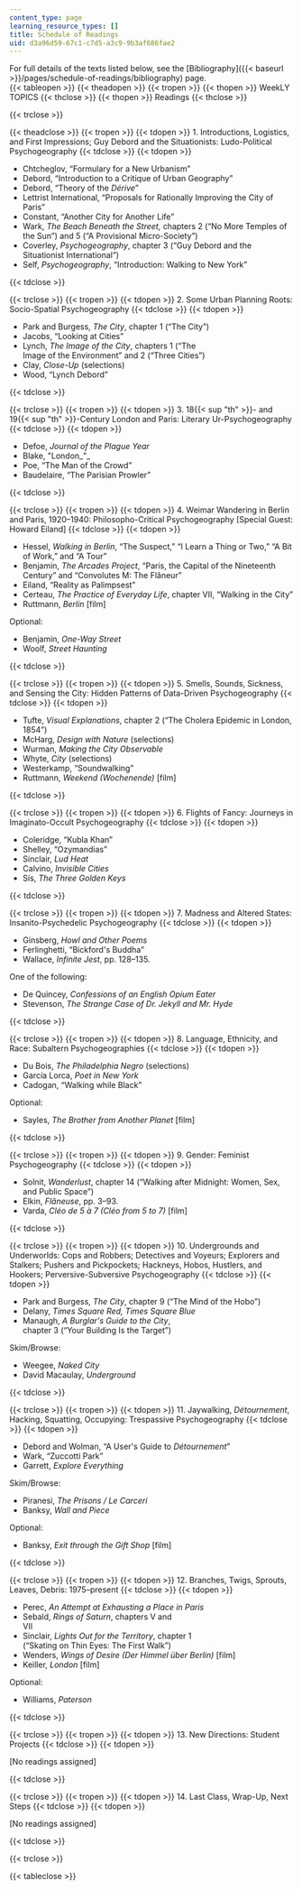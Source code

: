 ```yaml
---
content_type: page
learning_resource_types: []
title: Schedule of Readings
uid: d3a96d59-67c1-c7d5-a3c9-9b3af686fae2
---
```


For full details of the texts listed below, see the [Bibliography]({{< baseurl >}}/pages/schedule-of-readings/bibliography) page.  
{{< tableopen >}}
{{< theadopen >}}
{{< tropen >}}
{{< thopen >}}
WeekLY TOPICS
{{< thclose >}}
{{< thopen >}}
Readings
{{< thclose >}}

{{< trclose >}}

{{< theadclose >}}
{{< tropen >}}
{{< tdopen >}}
1. Introductions, Logistics, and First Impressions; Guy Debord and the Situationists: Ludo-Political Psychogeography
{{< tdclose >}}
{{< tdopen >}}


*   Chtcheglov, “Formulary for a New Urbanism”
*   Debord, “Introduction to a Critique of Urban Geography”
*   Debord, “Theory of the _Dérive_”
*   Lettrist International, “Proposals for Rationally Improving the City of Paris”
*   Constant, “Another City for Another Life”
*   Wark, _The Beach Beneath the Street,_ chapters 2 (“No More Temples of the Sun”) and 5 (“A Provisional Micro-Society”)
*   Coverley, _Psychogeography_, chapter 3 (“Guy Debord and the Situationist International”)
*   Self, _Psychogeography_, “Introduction: Walking to New York”


{{< tdclose >}}

{{< trclose >}}
{{< tropen >}}
{{< tdopen >}}
2. Some Urban Planning Roots: Socio-Spatial Psychogeography
{{< tdclose >}}
{{< tdopen >}}


*   Park and Burgess, _The City_, chapter 1 (“The City”)
*   Jacobs, “Looking at Cities”
*   Lynch, _The Image of the City_, chapters 1 (“The  
    Image of the Environment” and 2 (“Three Cities”)
*   Clay, _Close-Up_ (selections)
*   Wood, “Lynch Debord”


{{< tdclose >}}

{{< trclose >}}
{{< tropen >}}
{{< tdopen >}}
3. 18{{< sup "th" >}}\- and 19{{< sup "th" >}}\-Century London and Paris: Literary Ur-Psychogeography
{{< tdclose >}}
{{< tdopen >}}


*   Defoe, _Journal of the Plague Year_
*   Blake, "London_"_
*   Poe, “The Man of the Crowd”
*   Baudelaire, “The Parisian Prowler”


{{< tdclose >}}

{{< trclose >}}
{{< tropen >}}
{{< tdopen >}}
4. Weimar Wandering in Berlin and Paris, 1920–1940: Philosopho-Critical Psychogeography \[Special Guest: Howard Eiland\]
{{< tdclose >}}
{{< tdopen >}}


*   Hessel, _Walking in Berlin_, “The Suspect,” “I Learn a Thing or Two,” “A Bit of Work,” and “A Tour”
*   Benjamin, _The Arcades Project_, “Paris, the Capital of the Nineteenth Century” and “Convolutes M: The Flâneur”
*   Eiland, “Reality as Palimpsest”
*   Certeau, _The Practice of Everyday Life_, chapter VII, “Walking in the City”
*   Ruttmann, _Berlin_ \[film\]

Optional:

*   Benjamin, _One-Way Street_
*   Woolf, _Street Haunting_


{{< tdclose >}}

{{< trclose >}}
{{< tropen >}}
{{< tdopen >}}
5. Smells, Sounds, Sickness, and Sensing the City: Hidden Patterns of Data-Driven Psychogeography
{{< tdclose >}}
{{< tdopen >}}


*   Tufte, _Visual Explanations_, chapter 2 (“The Cholera Epidemic in London, 1854”)
*   McHarg, _Design with Nature_ (selections)
*   Wurman, _Making the City Observable_
*   Whyte, _City_ (selections)
*   Westerkamp, “Soundwalking”
*   Ruttmann, _Weekend (Wochenende)_ \[film\]


{{< tdclose >}}

{{< trclose >}}
{{< tropen >}}
{{< tdopen >}}
6. Flights of Fancy: Journeys in Imaginato-Occult Psychogeography
{{< tdclose >}}
{{< tdopen >}}


*   Coleridge, “Kubla Khan”
*   Shelley, “Ozymandias”
*   Sinclair, _Lud Heat_
*   Calvino, _Invisible Cities_
*   Sís, _The Three Golden Keys_


{{< tdclose >}}

{{< trclose >}}
{{< tropen >}}
{{< tdopen >}}
7. Madness and Altered States: Insanito-Psychedelic Psychogeography
{{< tdclose >}}
{{< tdopen >}}


*   Ginsberg, _Howl and Other Poems_
*   Ferlinghetti, “Bickford's Buddha”
*   Wallace, _Infinite Jest_, pp. 128–135.

One of the following:

*   De Quincey, _Confessions of an English Opium Eater_
*   Stevenson, _The Strange Case of Dr. Jekyll and Mr. Hyde_


{{< tdclose >}}

{{< trclose >}}
{{< tropen >}}
{{< tdopen >}}
8. Language, Ethnicity, and Race: Subaltern Psychogeographies
{{< tdclose >}}
{{< tdopen >}}


*   Du Bois, _The Philadelphia Negro_ (selections)
*   García Lorca, _Poet in New York_
*   Cadogan, “Walking while Black”

Optional:

*   Sayles, _The_ _Brother from Another Planet_ \[film\]


{{< tdclose >}}

{{< trclose >}}
{{< tropen >}}
{{< tdopen >}}
9. Gender: Feminist Psychogeography
{{< tdclose >}}
{{< tdopen >}}


*   Solnit, _Wanderlust_, chapter 14 (“Walking after Midnight: Women, Sex, and Public Space”)
*   Elkin, _Flâneuse_, pp. 3–93.
*   Varda, _Cléo de 5 à 7_ _(Cléo from 5 to 7)_ \[film\]


{{< tdclose >}}

{{< trclose >}}
{{< tropen >}}
{{< tdopen >}}
10. Undergrounds and Underworlds: Cops and Robbers; Detectives and Voyeurs; Explorers and Stalkers; Pushers and Pickpockets; Hackneys, Hobos, Hustlers, and Hookers; Perversive-Subversive Psychogeography
{{< tdclose >}}
{{< tdopen >}}


*   Park and Burgess, _The City_, chapter 9 (“The Mind of the Hobo”)
*   Delany, _Times Square Red, Times Square Blue_
*   Manaugh, _A Burglar's Guide to the City_,  
    chapter 3 (“Your Building Is the Target”)

Skim/Browse:

*   Weegee, _Naked City_
*   David Macaulay, _Underground_


{{< tdclose >}}

{{< trclose >}}
{{< tropen >}}
{{< tdopen >}}
11. Jaywalking, _Détournement_, Hacking, Squatting, Occupying: Trespassive Psychogeography
{{< tdclose >}}
{{< tdopen >}}


*   Debord and Wolman, “A User's Guide to _Détournement_”
*   Wark, “Zuccotti Park”
*   Garrett, _Explore Everything_

Skim/Browse:

*   Piranesi, _The Prisons / Le Carceri_
*   Banksy, _Wall and Piece_

Optional:

*   Banksy, _Exit through the Gift Shop_ \[film\]


{{< tdclose >}}

{{< trclose >}}
{{< tropen >}}
{{< tdopen >}}
12. Branches, Twigs, Sprouts, Leaves, Debris: 1975–present
{{< tdclose >}}
{{< tdopen >}}


*   Perec, _An Attempt at Exhausting a Place in Paris_
*   Sebald, _Rings of Saturn_, chapters V and  
    VII
*   Sinclair, _Lights Out for the Territory_, chapter 1  
    (“Skating on Thin Eyes: The First Walk”)
*   Wenders, _Wings of Desire (Der Himmel über Berlin)_ \[film\]
*   Keiller, _London_ \[film\]

Optional:

*   Williams, _Paterson_


{{< tdclose >}}

{{< trclose >}}
{{< tropen >}}
{{< tdopen >}}
13. New Directions: Student Projects
{{< tdclose >}}
{{< tdopen >}}


\[No readings assigned\]


{{< tdclose >}}

{{< trclose >}}
{{< tropen >}}
{{< tdopen >}}
14. Last Class, Wrap-Up, Next Steps
{{< tdclose >}}
{{< tdopen >}}


\[No readings assigned\]


{{< tdclose >}}

{{< trclose >}}

{{< tableclose >}}